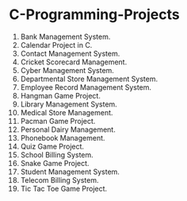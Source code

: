 # C-Programming-Projects

1. Bank Management System.
2. Calendar Project in C.
3. Contact Management System.
4. Cricket Scorecard Management.
5. Cyber Management System.
6. Departmental Store Management System.
7. Employee Record Management System.
8. Hangman Game Project.
9. Library Management System.
10. Medical Store Management.
11. Pacman Game Project.
12. Personal Dairy Management.
13. Phonebook Management.
14. Quiz Game Project.
15. School Billing System.
16. Snake Game Project.
17. Student Management System.
18. Telecom Billing System.
19. Tic Tac Toe Game Project.
